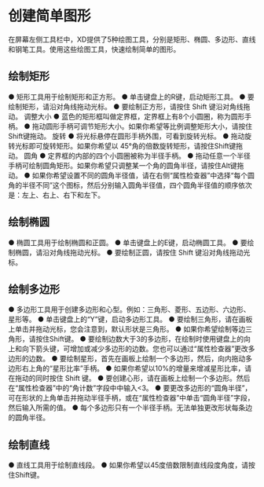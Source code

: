 # 创建简单图形

在屏幕左侧工具栏中，XD提供了5种绘图工具，分别是矩形、椭圆、多边形、直线和钢笔工具。使用这些绘图工具，快速绘制简单的图形。

## 绘制矩形

●  矩形工具用于绘制矩形和正方形。
● 单击键盘上的R键，启动矩形工具。
●  要绘制矩形，请沿对角线拖动光标。
●  要绘制正方形，请按住 Shift 键沿对角线拖动。
调整大小
●  蓝色的矩形框叫做定界框，定界框上有8个小圆圈，称为圆形手柄。
●  拖动圆形手柄可调节矩形大小。如果你希望等比例调整矩形大小，请按住Shift键拖动。
旋转
●  将光标悬停在圆形手柄外围，可看到旋转光标。
●  拖动旋转光标即可旋转矩形。如果你希望以 45°角的倍数旋转矩形，请按住Shift键拖动。
圆角
●  定界框的内部的四个小圆圈被称为半径手柄。
●  拖动任意一个半径手柄可绘制圆角矩形。如果你希望只调整某一个角的圆角半径，请按住Alt键拖动。
●  如果你希望设置不同的圆角半径值，请在右侧“属性检查器”中选择“每个圆角的半径不同”这个图标，然后分别输入圆角半径值，四个圆角半径值的顺序依次是：左上、右上、右下和左下。

## 绘制椭圆

●  椭圆工具用于绘制椭圆和正圆。
●  单击键盘上的E键，启动椭圆工具。
●  要绘制椭圆，请沿对角线拖动光标。
●  要绘制正圆，请按住 Shift 键沿对角线拖动光标。

## 绘制多边形
●  多边形工具用于创建多边形和心型。例如：三角形、菱形、五边形、六边形、星形等。
●  单击键盘上的“Y”键，启动多边形工具。
●  要绘制三角形，请在画板上单击并拖动光标，您会注意到，默认形状是三角形。
●  如果你希望绘制等边三角形，请按住Shift键。
●  要绘制边数大于3的多边形，在绘制时使用键盘上的向上和向下箭头键，可增加或减少多边形的边数。您也可以通过“属性检查器”更改多边形的边数。
●  要绘制星形，首先在画板上绘制一个多边形，然后，向内拖动多边形右上角的“星形比率”手柄。
●  如果你希望以10%的增量来增减星形比率，请在拖动的同时按住 Shift 键。
●  要创建心形，请在画板上绘制一个多边形。然后在“属性检查器”中的“角计数”字段中中输入<3。
●  要更改多边形的“圆角半径”，可在形状的上角单击并拖动半径手柄，或在“属性检查器”中单击“圆角半径”字段，然后输入所需的值。
●  每个多边形只有一个半径手柄。无法单独更改形状每条边的圆角半径。

## 绘制直线
●  直线工具用于绘制直线段。
●  如果你希望以45度倍数限制直线段度角度，请按住Shift键。
